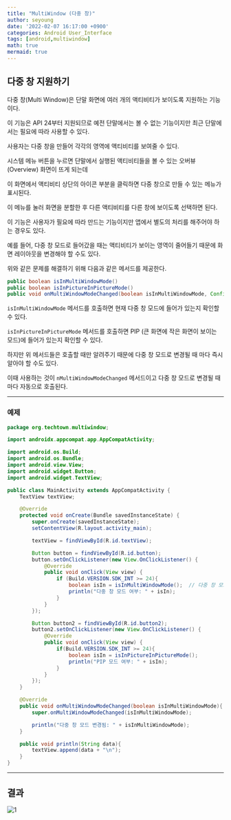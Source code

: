 ```yaml
---
title: "MultiWindow (다중 창)"
author: seyoung
date: '2022-02-07 16:17:00 +0900'
categories: Android User_Interface
tags: [android,multiwindow]
math: true
mermaid: true
---
```



## 다중 창 지원하기

다중 창(Multi Window)은 단말 화면에 여러 개의 액티비티가 보이도록 지원하는 기능이다.

이 기능은 API 24부터 지원되므로 예전 단말에서는 볼 수 없는 기능이지만 최근 단말에서는 필요에 따라 사용할 수 있다.

사용자는 다중 창을 만들어 각각의 영역에 액티비티를 보여줄 수 있다.

시스템 메뉴 버튼을 누르면 단말에서 실행된 액티비티들을 볼 수 있는 오버뷰(Overview) 화면이 뜨게 되는데

이 화면에서 액티비티 상단의 아이콘 부분을 클릭하면 다중 창으로 만들 수 있는 메뉴가 표시된다.

이 메뉴를 눌러 화면을 분할한 후 다른 액티비티를 다른 창에 보이도록 선택하면 된다.

이 기능은 사용자가 필요에 따라 만드는 기능이지만 앱에서 별도의 처리를 해주어야 하는 경우도 있다.

예를 들어, 다중 창 모드로 들어갔을 때는 액티비티가 보이는 영역이 줄어들기 때문에 화면 레이아웃을 변경해야 할 수도 있다. 

위와 같은 문제를 해결하기 위해 다음과 같은 메서드를 제공한다.

```java
public boolean isInMultiWindowMode()
public boolean isInPictureInPictureMode()
public void onMultiWindowModeChanged(boolean isInMultiWindowMode, Configuration newConfig)
```

`isInMultiWindowMode` 메서드를 호출하면 현재 다중 창 모드에 들어가 있는지 확인할 수 있다.

`isInPictureInPictureMode` 메서드를 호출하면 PIP (큰 화면에 작은 화면이 보이는 모드)에 들어가 있는지 확인할 수 있다.

하지만 위 메서드들은 호출할 때만 알려주기 때문에 다중 창 모드로 변경될 때 마다 즉시 알아야 할 수도 있다.

이때 사용하는 것이 `nMultiWindowModeChanged` 메서드이고 다중 창 모드로 변경될 때마다 자동으로 호출된다.

---
### 예제

```java
package org.techtown.multiwindow;

import androidx.appcompat.app.AppCompatActivity;

import android.os.Build;
import android.os.Bundle;
import android.view.View;
import android.widget.Button;
import android.widget.TextView;

public class MainActivity extends AppCompatActivity {
    TextView textView;

    @Override
    protected void onCreate(Bundle savedInstanceState) {
        super.onCreate(savedInstanceState);
        setContentView(R.layout.activity_main);

        textView = findViewById(R.id.textView);

        Button button = findViewById(R.id.button);
        button.setOnClickListener(new View.OnClickListener() {
            @Override
            public void onClick(View view) {
                if (Build.VERSION.SDK_INT >= 24){
                    boolean isIn = isInMultiWindowMode();  // 다중 창 모드 여부 확인하기
                    println("다중 창 모드 여부: " + isIn);
                }
            }
        });

        Button button2 = findViewById(R.id.button2);
        button2.setOnClickListener(new View.OnClickListener() {
            @Override
            public void onClick(View view) {
                if(Build.VERSION.SDK_INT >= 24){
                    boolean isIn = isInPictureInPictureMode();
                    println("PIP 모드 여부: " + isIn);
                }
            }
        });
    }

    @Override
    public void onMultiWindowModeChanged(boolean isInMultiWindowMode){
        super.onMultiWindowModeChanged(isInMultiWindowMode);

        println("다중 창 모드 변경됨: " + isInMultiWindowMode);
    }

    public void println(String data){
        textView.append(data + "\n");
    }
}
```


---

## 결과

![1](https://user-images.githubusercontent.com/54762273/152697430-807a1889-be2d-4359-b61d-0065e0da20c5.PNG)


